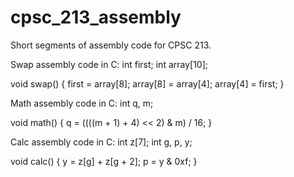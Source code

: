 # cpsc_213_assembly
Short segments of assembly code for CPSC 213.

Swap assembly code in C:
int first;
int array[10];

void swap() {
    first = array[8];
    array[8] = array[4];
    array[4] = first;
}

Math assembly code in C:
int q, m;

void math() {
    q = ((((m + 1) + 4) << 2) & m) / 16;
}

Calc assembly code in C:
int z[7];
int g, p, y;

void calc() {
    y = z[g] + z[g + 2];
    p = y & 0xf;
}
